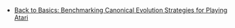 - [Back to Basics: Benchmarking Canonical Evolution Strategies for Playing Atari](https://arxiv.org/pdf/1802.08842.pdf)
